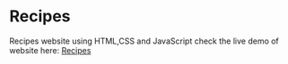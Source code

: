 # Recipes
Recipes website using HTML,CSS and JavaScript
check the live demo of website here: <a href="https://shubhamjaiswal23.github.io/Recipes/">Recipes<a/>
